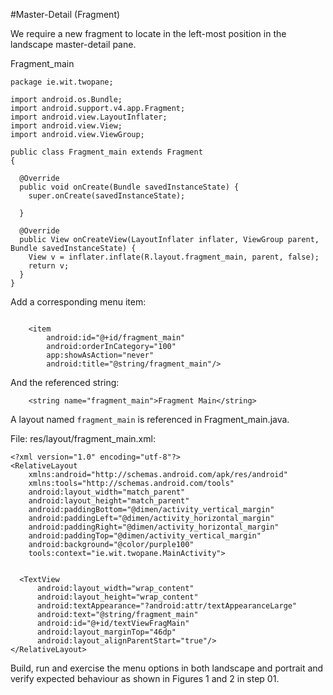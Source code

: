 #Master-Detail (Fragment)

We require a new fragment to locate in the left-most position in the landscape master-detail pane.

Fragment_main

```
package ie.wit.twopane;

import android.os.Bundle;
import android.support.v4.app.Fragment;
import android.view.LayoutInflater;
import android.view.View;
import android.view.ViewGroup;

public class Fragment_main extends Fragment
{

  @Override
  public void onCreate(Bundle savedInstanceState) {
    super.onCreate(savedInstanceState);

  }

  @Override
  public View onCreateView(LayoutInflater inflater, ViewGroup parent, Bundle savedInstanceState) {
    View v = inflater.inflate(R.layout.fragment_main, parent, false);
    return v;
  }
}
```

Add a corresponding menu item:

```

    <item
        android:id="@+id/fragment_main"
        android:orderInCategory="100"
        app:showAsAction="never"
        android:title="@string/fragment_main"/>
```

And the referenced string:

```
    <string name="fragment_main">Fragment Main</string>

```
A layout named `fragment_main` is referenced in Fragment_main.java. 

File: res/layout/fragment_main.xml:
```
<?xml version="1.0" encoding="utf-8"?>
<RelativeLayout
    xmlns:android="http://schemas.android.com/apk/res/android"
    xmlns:tools="http://schemas.android.com/tools"
    android:layout_width="match_parent"
    android:layout_height="match_parent"
    android:paddingBottom="@dimen/activity_vertical_margin"
    android:paddingLeft="@dimen/activity_horizontal_margin"
    android:paddingRight="@dimen/activity_horizontal_margin"
    android:paddingTop="@dimen/activity_vertical_margin"
    android:background="@color/purple100"
    tools:context="ie.wit.twopane.MainActivity">


  <TextView
      android:layout_width="wrap_content"
      android:layout_height="wrap_content"
      android:textAppearance="?android:attr/textAppearanceLarge"
      android:text="@string/fragment_main"
      android:id="@+id/textViewFragMain"
      android:layout_marginTop="46dp"
      android:layout_alignParentStart="true"/>
</RelativeLayout>

```

Build, run and exercise the menu options in both landscape and portrait and verify expected behaviour as shown in Figures 1 and 2 in step 01.
